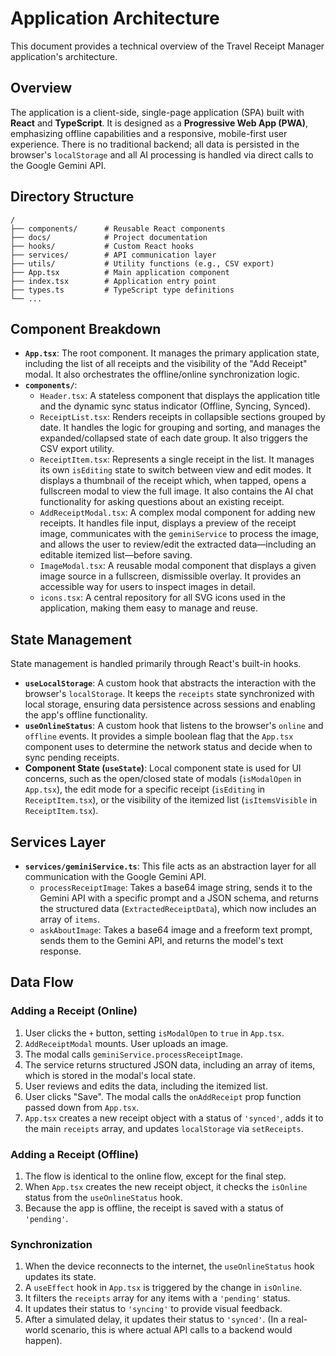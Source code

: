 # Application Architecture

This document provides a technical overview of the Travel Receipt Manager application's architecture.

## Overview

The application is a client-side, single-page application (SPA) built with **React** and **TypeScript**. It is designed as a **Progressive Web App (PWA)**, emphasizing offline capabilities and a responsive, mobile-first user experience. There is no traditional backend; all data is persisted in the browser's `localStorage` and all AI processing is handled via direct calls to the Google Gemini API.

## Directory Structure

```
/
├── components/      # Reusable React components
├── docs/            # Project documentation
├── hooks/           # Custom React hooks
├── services/        # API communication layer
├── utils/           # Utility functions (e.g., CSV export)
├── App.tsx          # Main application component
├── index.tsx        # Application entry point
├── types.ts         # TypeScript type definitions
└── ...
```

## Component Breakdown

-   **`App.tsx`**: The root component. It manages the primary application state, including the list of all receipts and the visibility of the "Add Receipt" modal. It also orchestrates the offline/online synchronization logic.
-   **`components/`**:
    -   `Header.tsx`: A stateless component that displays the application title and the dynamic sync status indicator (Offline, Syncing, Synced).
    -   `ReceiptList.tsx`: Renders receipts in collapsible sections grouped by date. It handles the logic for grouping and sorting, and manages the expanded/collapsed state of each date group. It also triggers the CSV export utility.
    -   `ReceiptItem.tsx`: Represents a single receipt in the list. It manages its own `isEditing` state to switch between view and edit modes. It displays a thumbnail of the receipt which, when tapped, opens a fullscreen modal to view the full image. It also contains the AI chat functionality for asking questions about an existing receipt.
    -   `AddReceiptModal.tsx`: A complex modal component for adding new receipts. It handles file input, displays a preview of the receipt image, communicates with the `geminiService` to process the image, and allows the user to review/edit the extracted data—including an editable itemized list—before saving.
    -   `ImageModal.tsx`: A reusable modal component that displays a given image source in a fullscreen, dismissible overlay. It provides an accessible way for users to inspect images in detail.
    -   `icons.tsx`: A central repository for all SVG icons used in the application, making them easy to manage and reuse.

## State Management

State management is handled primarily through React's built-in hooks.

-   **`useLocalStorage`**: A custom hook that abstracts the interaction with the browser's `localStorage`. It keeps the `receipts` state synchronized with local storage, ensuring data persistence across sessions and enabling the app's offline functionality.
-   **`useOnlineStatus`**: A custom hook that listens to the browser's `online` and `offline` events. It provides a simple boolean flag that the `App.tsx` component uses to determine the network status and decide when to sync pending receipts.
-   **Component State (`useState`)**: Local component state is used for UI concerns, such as the open/closed state of modals (`isModalOpen` in `App.tsx`), the edit mode for a specific receipt (`isEditing` in `ReceiptItem.tsx`), or the visibility of the itemized list (`isItemsVisible` in `ReceiptItem.tsx`).

## Services Layer

-   **`services/geminiService.ts`**: This file acts as an abstraction layer for all communication with the Google Gemini API.
    -   `processReceiptImage`: Takes a base64 image string, sends it to the Gemini API with a specific prompt and a JSON schema, and returns the structured data (`ExtractedReceiptData`), which now includes an array of `items`.
    -   `askAboutImage`: Takes a base64 image and a freeform text prompt, sends them to the Gemini API, and returns the model's text response.

## Data Flow

### Adding a Receipt (Online)

1.  User clicks the `+` button, setting `isModalOpen` to `true` in `App.tsx`.
2.  `AddReceiptModal` mounts. User uploads an image.
3.  The modal calls `geminiService.processReceiptImage`.
4.  The service returns structured JSON data, including an array of items, which is stored in the modal's local state.
5.  User reviews and edits the data, including the itemized list.
6.  User clicks "Save". The modal calls the `onAddReceipt` prop function passed down from `App.tsx`.
7.  `App.tsx` creates a new receipt object with a status of `'synced'`, adds it to the main `receipts` array, and updates `localStorage` via `setReceipts`.

### Adding a Receipt (Offline)

1.  The flow is identical to the online flow, except for the final step.
2.  When `App.tsx` creates the new receipt object, it checks the `isOnline` status from the `useOnlineStatus` hook.
3.  Because the app is offline, the receipt is saved with a status of `'pending'`.

### Synchronization

1.  When the device reconnects to the internet, the `useOnlineStatus` hook updates its state.
2.  A `useEffect` hook in `App.tsx` is triggered by the change in `isOnline`.
3.  It filters the `receipts` array for any items with a `'pending'` status.
4.  It updates their status to `'syncing'` to provide visual feedback.
5.  After a simulated delay, it updates their status to `'synced'`. (In a real-world scenario, this is where actual API calls to a backend would happen).